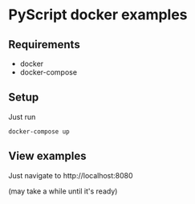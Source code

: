 # PyScript docker examples

## Requirements
 - docker
 - docker-compose

## Setup
Just run
```
docker-compose up
```

## View examples
Just navigate to http://localhost:8080

(may take a while until it's ready)
